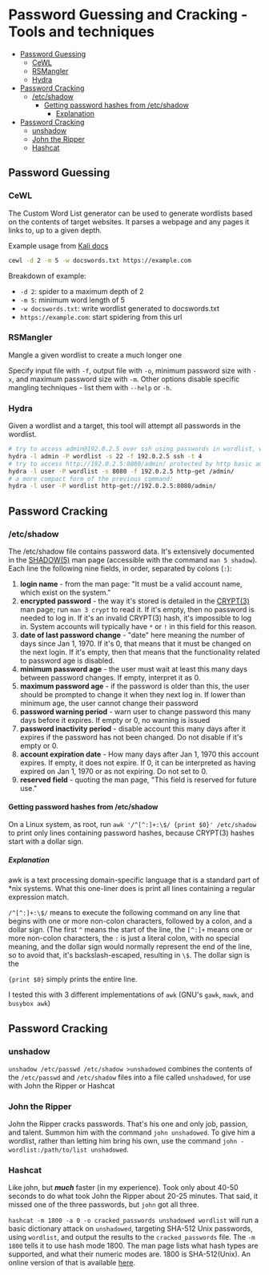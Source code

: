 <!--
SPDX-FileCopyrightText: 2022 - 2023 Eli Array Minkoff

SPDX-License-Identifier: MIT
-->

# Password Guessing and Cracking - Tools and techniques

<!-- vim-markdown-toc GitLab -->

* [Password Guessing](#password-guessing)
  * [CeWL](#cewl)
  * [RSMangler](#rsmangler)
  * [Hydra](#hydra)
* [Password Cracking](#password-cracking)
  * [/etc/shadow](#etcshadow)
    * [Getting password hashes from /etc/shadow](#getting-password-hashes-from-etcshadow)
      * [Explanation](#explanation)
* [Password Cracking](#password-cracking-1)
  * [unshadow](#unshadow)
  * [John the Ripper](#john-the-ripper)
  * [Hashcat](#hashcat)

<!-- vim-markdown-toc -->

## Password Guessing

### CeWL

The Custom Word List generator can be used to generate wordlists based on the contents of target websites. It parses a webpage and any pages it links to, up to a given depth.

Example usage from [Kali docs](https://www.kali.org/tools/cewl/)

```bash
cewl -d 2 -m 5 -w docswords.txt https://example.com
```

Breakdown of example:
* `-d 2`: spider to a maximum depth of 2
* `-m 5`: minimum word length of 5
* `-w docswords.txt`: write wordlist generated to docswords.txt
* `https://example.com`: start spidering from this url

### RSMangler

Mangle a given wordlist to create a much longer one

Specify input file with `-f`, output file with `-o`, minimum password size with `-x`, and maximum password size with `-m`. Other options disable specific mangling techniques - list them with `--help` or `-h`.

### Hydra

Given a wordlist and a target, this tool will attempt all passwords in the wordlist.

```sh
# try to access admin@192.0.2.5 over ssh using passwords in wordlist, with up to 4 parallel tasks
hydra -l admin -P wordlist -s 22 -f 192.0.2.5 ssh -t 4
# try to access http://192.0.2.5:8080/admin/ protected by http basic authentication using the username user and passwords in wordlist
hydra -l user -P wordlist -s 8080 -f 192.0.2.5 http-get /admin/
# a more compact form of the previous command:
hydra -l user -P wordlist http-get://192.0.2.5:8080/admin/
```

## Password Cracking

### /etc/shadow

The /etc/shadow file contains password data. It's extensively documented in the [SHADOW(5)](https://manpages.org/shadow/5) man page (accessible with the command `man 5 shadow`). Each line the following nine fields, in order, separated by colons (`:`):

1. **login name** - from the man page: "It must be a valid account name, which exist on the system."
2. **encrypted password** - the way it's stored is detailed in the [CRYPT(3)](https://manpages.org/crypt/3) man page; run `man 3 crypt` to read it. If it's empty, then no password is needed to log in. If it's an invalid CRYPT(3) hash, it's impossible to log in. System accounts will typically have `*` or `!` in this field for this reason.
3. **date of last password change** - "date" here meaning the number of days since Jan 1, 1970. If it's 0, that means that it must be changed on the next login. If it's empty, then that means that the functionality related to password age is disabled.
4. **minimum password age** - the user must wait at least this many days between password changes. If empty, interpret it as 0.
5. **maximum password age** - if the password is older than this, the user should be prompted to change it when they next log in. If lower than minimum age, the user cannot change their password
6. **password warning period** - warn user to change password this many days before it expires. If empty or 0, no warning is issued
7. **password inactivity period** - disable account this many days after it expires if the password has not been changed. Do not disable if it's empty or 0.
8. **account expiration date** - How many days after Jan 1, 1970 this account expires. If empty, it does not expire. If 0, it can be interpreted as having expired on Jan 1, 1970 or as not expiring. Do not set to 0.
9. **reserved field** - quoting the man page, "This field is reserved for future use."

#### Getting password hashes from /etc/shadow

On a Linux system, as root, run `awk '/^[^:]+:\$/ {print $0}' /etc/shadow` to print only lines containing password hashes, because CRYPT(3) hashes start with a dollar sign.

##### Explanation

awk is a text processing domain-specific language that is a standard part of *nix systems. What this one-liner does is print all lines containing a regular expression match.

`/^[^:]+:\$/` means to execute the following command on any line that begins with one or more non-colon characters, followed by a colon, and a dollar sign. (The first `^` means the start of the line, the `[^:]+` means one or more non-colon characters, the `:` is just a literal colon, with no special meaning, and the dollar sign would normally represent the end of the line, so to avoid that, it's backslash-escaped, resulting in `\$`. The dollar sign is the

`{print $0}` simply prints the entire line.

I tested this with 3 different implementations of `awk` (GNU's `gawk`, `mawk`, and `busybox awk`)

## Password Cracking

### unshadow

`unshadow /etc/passwd /etc/shadow >unshadowed` combines the contents of the `/etc/passwd` and `/etc/shadow` files into a file called `unshadowed`, for use with John the Ripper or Hashcat

### John the Ripper

John the Ripper cracks passwords. That's his one and only job, passion, and talent. Summon him with the command `john unshadowed`. To give him a wordlist, rather than letting him bring his own, use the command `john -wordlist:/path/to/list unshadowed`.

### Hashcat

Like john, but ***much*** faster (in my experience). Took only about 40-50 seconds to do what took John the Ripper about 20-25 minutes. That said, it missed one of the three passwords, but `john` got all three.

`hashcat -m 1800 -a 0 -o cracked_passwords unshadowed wordlist` will run a basic dictionary attack on `unshadowed`, targeting SHA-512 Unix passwords, using `wordlist`, and output the results to the `cracked_passwords` file. The `-m 1800` tells it to use hash mode 1800. The man page lists what hash types are supported, and what their numeric modes are. 1800 is SHA-512(Unix). An online version of that is available [here](https://manpages.org/hashcat).
